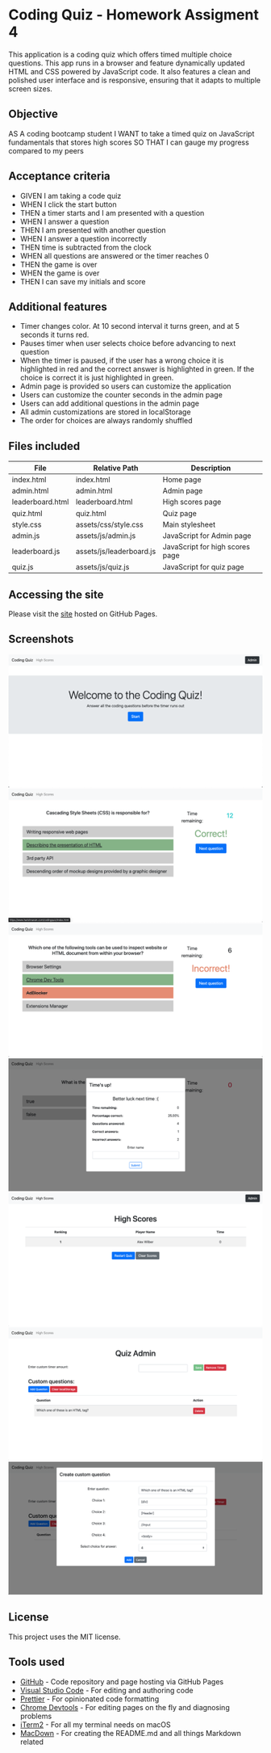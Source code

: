 # Coding Quiz - Homework Assigment 4

This application is a coding quiz which offers timed multiple choice questions.
This app runs in a browser and feature dynamically updated HTML and CSS powered by JavaScript code. It also features a clean and polished user interface and is responsive, ensuring that it adapts to multiple screen sizes.

## Objective
AS A coding bootcamp student
I WANT to take a timed quiz on JavaScript fundamentals that stores high scores
SO THAT I can gauge my progress compared to my peers

## Acceptance criteria
* GIVEN I am taking a code quiz
* WHEN I click the start button
* THEN a timer starts and I am presented with a question
* WHEN I answer a question
* THEN I am presented with another question
* WHEN I answer a question incorrectly
* THEN time is subtracted from the clock
* WHEN all questions are answered or the timer reaches 0
* THEN the game is over
* WHEN the game is over
* THEN I can save my initials and score

## Additional features
* Timer changes color. At 10 second interval it turns green, and at 5 seconds it turns red.
* Pauses timer when user selects choice before advancing to next question
* When the timer is paused, if the user has a wrong choice it is highlighted in red and the correct answer is highlighted in green. If the choice is correct it is just highlighted in green.
* Admin page is provided so users can customize the application
* Users can customize the counter seconds in the admin page
* Users can add additional questions in the admin page
* All admin customizations are stored in localStorage
* The order for choices are always randomly shuffled

## Files included
|File|Relative Path|Description|
|---|---|---|
|index.html|index.html|Home page|
|admin.html|admin.html|Admin page|
|leaderboard.html|leaderboard.html|High scores page|
|quiz.html|quiz.html|Quiz page|
|style.css|assets/css/style.css|Main stylesheet|
|admin.js|assets/js/admin.js|JavaScript for Admin page|
|leaderboard.js|assets/js/leaderboard.js|JavaScript for high scores page|
|quiz.js|assets/js/quiz.js|JavaScript for quiz page|

## Accessing the site
Please visit the [site](https://www.harishnarain.com/codingquiz/) hosted on GitHub Pages.

## Screenshots
![Screenshot 1](https://github.com/harishnarain/codingquiz/blob/master/Screenshot1.png)
![Screenshot 2](https://github.com/harishnarain/codingquiz/blob/master/Screenshot2.png)
![Screenshot 3](https://github.com/harishnarain/codingquiz/blob/master/Screenshot3.png)
![Screenshot 4](https://github.com/harishnarain/codingquiz/blob/master/Screenshot4.png)
![Screenshot 5](https://github.com/harishnarain/codingquiz/blob/master/Screenshot5.png)
![Screenshot 6](https://github.com/harishnarain/codingquiz/blob/master/Screenshot6.png)
![Screenshot 7](https://github.com/harishnarain/codingquiz/blob/master/Screenshot7.png)

## License
This project uses the MIT license.

## Tools used
* [GitHub](https://github.com/) - Code repository and page hosting via GitHub Pages
* [Visual Studio Code](https://code.visualstudio.com/) - For editing and authoring code
* [Prettier](https://prettier.io/) - For opinionated code formatting
* [Chrome Devtools](https://developers.google.com/web/tools/chrome-devtools) - For editing pages on the fly and diagnosing problems
* [iTerm2](https://www.iterm2.com/) - For all my terminal needs on macOS
* [MacDown](https://github.com/MacDownApp/macdown) - For creating the README.md and all things Markdown related
